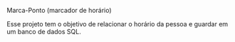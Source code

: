 Marca-Ponto (marcador de horário)



Esse projeto tem o objetivo de relacionar o horário da pessoa e guardar em um banco de dados SQL.